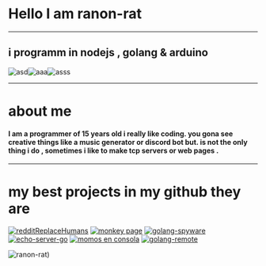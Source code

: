 
# Hello I am ranon-rat
--------------------------------------------

## i programm in nodejs , golang & arduino

![asd](https://camo.githubusercontent.com/7709c59e8833fe26ce749da6506f8180a50a9bcbff346b0efbb9a9d675be7da6/68747470733a2f2f6d656469612e646973636f72646170702e6e65742f6174746163686d656e74732f3730363334393132363731393234323330322f3738343939323232383133363138393937332f396b2e706e67)![aaa](https://camo.githubusercontent.com/2251a8a9328392dabd00abee76b4ba91f390264d8608e6a23fe39bc90cbe02b3/68747470733a2f2f6d656469612e646973636f72646170702e6e65742f6174746163686d656e74732f3730363334393132363731393234323330322f3738343939323438393334353737373731342f4163397662787043704467574141414141456c46546b5375516d43432e706e67)![asss](https://www.infootec.net/wp-content/uploads/2018/02/Arduino.png)

---------------------------------------------

# about me

#### I am a programmer of 15 years old i really like coding. you gona see creative things like a music generator or discord bot but. is not the only thing i do , sometimes i like to make tcp servers or web pages .
---------------------------------------------
# my best projects in my github they are </h1>
                 
[![redditReplaceHumans](https://github-readme-stats.vercel.app/api/pin/?username=ranon-rat&repo=redditReplaceHumans&show_owner=true)](https://github.com/pythonBoy123/redditReplaceHumans) [![monkey page](https://github-readme-stats.vercel.app/api/pin/?username=ranon-rat&repo=monkeyPage&show_owner=true)](https://ranon-rat.github.io/monkeyPage/) [![golang-spyware](https://github-readme-stats.vercel.app/api/pin/?username=ranon-rat&repo=golang-spyware&show_owner=true)](https://github.com/ranon-rat/golang-spyware) [![echo-server-go](https://github-readme-stats.vercel.app/api/pin/?username=ranon-rat&repo=echo-server-go&show_owner=true)](https://github.com/ranon-rat/echo-server-go) [![momos en consola](https://github-readme-stats.vercel.app/api/pin/?username=ranon-rat&repo=when-haces-tus-momos-en-consola&show_owner=true)](https://github.com/ranon-rat/when-haces-tus-momos-en-consola) [![golang-remote](https://github-readme-stats.vercel.app/api/pin/?username=ranon-rat&repo=golang-remote&show_owner=true)](https://github.com/ranon-rat/golang-remote)

![ranon-rat](https://github-readme-stats.vercel.app/api?username=ranon-rat&count_private=true))

